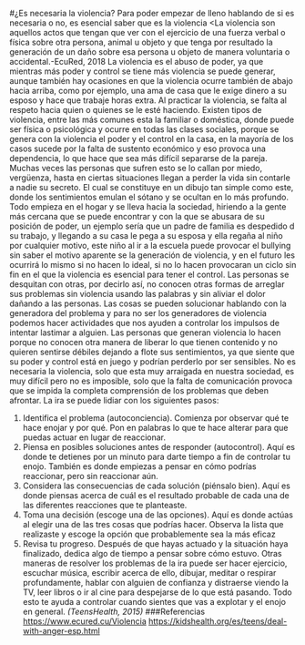 #¿Es necesaria la violencia?
Para poder empezar de lleno hablando de si es necesaria o no, es esencial saber que es la violencia <La violencia son aquellos actos que tengan que ver con el ejercicio de una fuerza verbal o física sobre otra persona, animal u objeto y que tenga por resultado la generación de un daño sobre esa persona u objeto de manera voluntaria o accidental.-EcuRed, 2018
La violencia es el abuso de poder, ya que mientras más poder y control se tiene más violencia se puede generar, aunque también hay ocasiones en que la violencia ocurre también de abajo hacia arriba, como por ejemplo, una ama de casa que le exige dinero a su esposo y hace que trabaje horas extra. Al practicar la violencia, se falta al respeto hacia quien o quienes se le esté haciendo.
Existen tipos de violencia, entre las más comunes esta la familiar o doméstica, donde puede ser física o psicológica y ocurre en todas las clases sociales, porque se genera con la violencia el poder y el control en la casa, en la mayoría de los casos sucede por la falta de sustento económico y eso provoca una dependencia, lo que hace que sea más difícil separarse de la pareja. Muchas veces las personas que sufren esto se lo callan por miedo, vergüenza, hasta en ciertas situaciones llegan a perder la vida sin contarle a nadie su secreto.
El cual se constituye en un dibujo tan simple como este, donde los sentimientos emulan el sótano y se ocultan en lo más profundo. 
Todo empieza en el hogar y se lleva hacia la sociedad, hiriendo a la gente más cercana que se puede encontrar y con la que se abusara de su posición de poder, un ejemplo sería que un padre de familia es despedido d su trabajo, y llegando a su casa le pega a su esposa y ella regaña al niño por cualquier motivo, este niño al ir a la escuela puede provocar el bullying sin saber el motivo aparente se la generación de violencia, y en el futuro les ocurrirá lo mismo si no hacen lo ideal, si no lo hacen provocaran un ciclo sin fin en el que la violencia es esencial para tener el control.
Las personas se desquitan con otras, por decirlo así, no conocen otras formas de arreglar sus problemas sin violencia usando las palabras y sin aliviar el dolor dañando a las personas. Las cosas se pueden solucionar hablando con la generadora del problema y para no ser los generadores de violencia podemos hacer actividades que nos ayuden a controlar los impulsos de intentar lastimar a alguien.
Las personas que generan violencia lo hacen porque no conocen otra manera de liberar lo que tienen contenido y no quieren sentirse débiles dejando a flote sus sentimientos, ya que siente que su poder y control está en juego y podrían perderlo por ser sensibles.
No es necesaria la violencia, solo que esta muy arraigada en nuestra sociedad, es muy difícil pero no es imposible, solo que la falta de comunicación provoca que se impida la completa comprensión de los problemas que deben afrontar. 
La ira se puede lidiar con los siguientes pasos:
1. Identifica el problema (autoconciencia). Comienza por observar qué te hace enojar y por qué. Pon en palabras lo que te hace alterar para que puedas actuar en lugar de reaccionar.
2. Piensa en posibles soluciones antes de responder (autocontrol). Aquí es donde te detienes por un minuto para darte tiempo a fin de controlar tu enojo. También es donde empiezas a pensar en cómo podrías reaccionar, pero sin reaccionar aún.
3. Considera las consecuencias de cada solución (piénsalo bien). Aquí es donde piensas acerca de cuál es el resultado probable de cada una de las diferentes reacciones que te planteaste.
4. Toma una decisión (escoge una de las opciones). Aquí es donde actúas al elegir una de las tres cosas que podrías hacer. Observa la lista que realizaste y escoge la opción que probablemente sea la más eficaz
5. Revisa tu progreso. Después de que hayas actuado y la situación haya finalizado, dedica algo de tiempo a pensar sobre cómo estuvo.
Otras maneras de resolver los problemas de la ira puede ser hacer ejercicio, escuchar música, escribir acerca de ello, dibujar, meditar o respirar profundamente, hablar con alguien de confianza y distraerse viendo la TV, leer libros o ir al cine para despejarse de lo que está pasando. Todo esto te ayuda a controlar cuando sientes que vas a explotar y el enojo en general.
_(TeensHealth, 2015)_
###Referencias
<https://www.ecured.cu/Violencia> 
<https://kidshealth.org/es/teens/deal-with-anger-esp.html>
